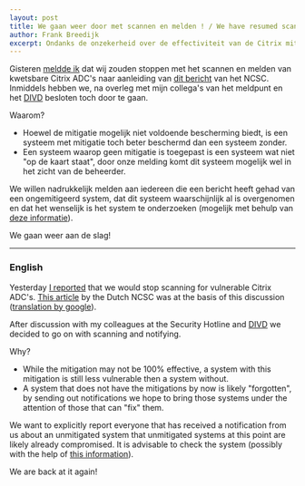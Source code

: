 ```yaml
---
layout: post
title: We gaan weer door met scannen en melden ! / We have resumed scanning and notifying !
author: Frank Breedijk
excerpt: Ondanks de onzekerheid over de effectiviteit van de Citrix mitigatie gaan wij door met scannen en melden, lees hier waaarom. / Even tought the effectiveness of the mitigation is unknown we are continuing our Citrix scanning and notification efforts. Read why.
---
```


Gisteren [meldde ik](/2020/01/16/Terug-bij-af/) dat wij zouden stoppen met het scannen en melden van kwetsbare Citrix ADC's naar aanleiding van [dit bericht](https://www.ncsc.nl/actueel/nieuws/2020/januari/16/door-citrix-geadviseerde-mitigerende-maatregelen-niet-altijd-effectief) van het NCSC. Inmiddels hebben we, na overleg met mijn collega's van het meldpunt en het [DIVD](https://www.divd.nl) besloten toch door te gaan.

Waarom?
* Hoewel de mitigatie mogelijk niet voldoende bescherming biedt, is een systeem met mitigatie toch beter beschermd dan een systeem zonder.
* Een systeem waarop geen mitigatie is toegepast is een systeem wat niet "op de kaart staat", door onze melding komt dit systeem mogelijk wel in het zicht van de beheerder.

We willen nadrukkelijk melden aan iedereen die een bericht heeft gehad van een ongemitigeerd system, dat dit systeem waarschijnlijk al is overgenomen en dat het wenselijk is het system te onderzoeken (mogelijk met behulp van [deze informatie](/2020/01/15/How-to-check-your-Citrix-gateway/)).

We gaan weer aan de slag! 

<hr>

### <a name="english"></a>English

Yesterday [I reported](/2020/01/16/Terug-bij-af/) that we would stop scanning for vulnerable Citrix ADC's. [This article](https://www.ncsc.nl/actueel/nieuws/2020/januari/16/door-citrix-geadviseerde-mitigerende-maatregelen-niet-altijd-effectief) by the Dutch NCSC was at the basis of this discussion ([translation by google](https://translate.google.com/translate?hl=&sl=auto&tl=en&u=https%3A%2F%2Fwww.ncsc.nl%2Factueel%2Fnieuws%2F2020%2Fjanuari%2F16%2Fdoor-citrix-geadviseerde-mitigerende-maatregelen-niet-altijd-effectief)). 

After discussion with my colleagues at the Security Hotline and [DIVD](https://www.divd.nl) we decided to go on with scanning and notifying.

Why?
* While the mitigation may not be 100% effective, a system with this mitigation is still less vulnerable then a system without.
* A system that does not have the mitigations by now is likely "forgotten", by sending out notifications we hope to bring those systems under the attention of those that can "fix" them.

We want to explicitly report everyone that has received a notification from us about an unmitigated system that unmitigated systems at this point are likely already compromised. It is advisable to check the system (possibly with the help of [this information](/2020/01/15/How-to-check-your-Citrix-gateway/)).

We are back at it again!
